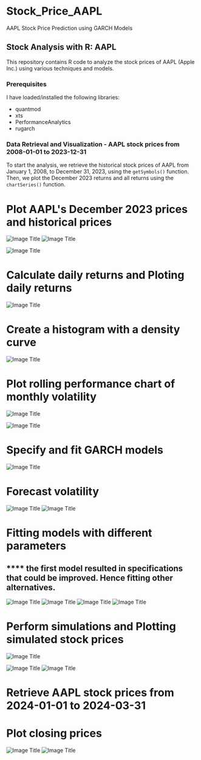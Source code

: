 # Stock_Price_AAPL

AAPL Stock Price Prediction using GARCH Models

## Stock Analysis with R: AAPL

This repository contains R code to analyze the stock prices of AAPL (Apple Inc.) using various techniques and models. 

### Prerequisites

I have loaded/installed the following libraries:

- quantmod
- xts
- PerformanceAnalytics
- rugarch


### Data Retrieval and Visualization - AAPL stock prices from 2008-01-01 to 2023-12-31

To start the analysis, we retrieve the historical stock prices of AAPL from January 1, 2008, to December 31, 2023, using the `getSymbols()` function. Then, we plot the December 2023 returns and all returns using the `chartSeries()` function.

# Plot AAPL's December 2023 prices and historical prices
![Image Title](https://github.com/mallelaindira/Stock_Price_AAPL/raw/main/Rplot.png)
![Image Title](https://github.com/mallelaindira/Stock_Price_AAPL/raw/main/Rplot01.png)

![Image Title](https://github.com/mallelaindira/Stock_Price_AAPL/raw/main/Rplot03.png)

# Calculate daily returns and Ploting daily returns
![Image Title](https://github.com/mallelaindira/Stock_Price_AAPL/raw/main/Rplot04.png)

# Create a histogram with a density curve

![Image Title](https://github.com/mallelaindira/Stock_Price_AAPL/raw/main/Rplot02.png)

# Plot rolling performance chart of monthly volatility
![Image Title](https://github.com/mallelaindira/Stock_Price_AAPL/raw/main/Rplot05.png)

![Image Title](https://github.com/mallelaindira/Stock_Price_AAPL/raw/main/Rplot06.png)
# Specify and fit GARCH models
![Image Title](https://github.com/mallelaindira/Stock_Price_AAPL/raw/main/Rplot07.png)

# Forecast volatility
![Image Title](https://github.com/mallelaindira/Stock_Price_AAPL/raw/main/Rplot08.png)
![Image Title](https://github.com/mallelaindira/Stock_Price_AAPL/raw/main/Rplot09.png)

# Fitting models with different parameters 

## **** the first model resulted in specifications that could be improved. Hence fitting other alternatives.
![Image Title](https://github.com/mallelaindira/Stock_Price_AAPL/raw/main/Rplot10.png)
![Image Title](https://github.com/mallelaindira/Stock_Price_AAPL/raw/main/Rplot11.png)
![Image Title](https://github.com/mallelaindira/Stock_Price_AAPL/raw/main/Rplot12.png)
![Image Title](https://github.com/mallelaindira/Stock_Price_AAPL/raw/main/Rplot13.png)
# Perform simulations and Plotting simulated stock prices

![Image Title](https://github.com/mallelaindira/Stock_Price_AAPL/raw/main/Rplot14.png)

![Image Title](https://github.com/mallelaindira/Stock_Price_AAPL/raw/main/Rplot15.png)
![Image Title](https://github.com/mallelaindira/Stock_Price_AAPL/raw/main/Rplot16.png)

# Retrieve AAPL stock prices from 2024-01-01 to 2024-03-31

# Plot closing prices


![Image Title](https://github.com/mallelaindira/Stock_Price_AAPL/raw/main/Rplot17.png)
![Image Title](https://github.com/mallelaindira/Stock_Price_AAPL/raw/main/Rplot18.png)

